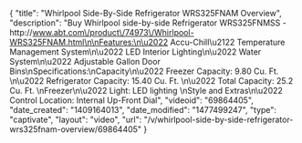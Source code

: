 {
    "title": "Whirlpool Side-By-Side Refrigerator WRS325FNAM Overview",
    "description": "Buy Whirlpool side-by-side Refrigerator WRS325FNMSS - http:\/\/www.abt.com\/product\/74973\/Whirlpool-WRS325FNAM.html\n\nFeatures:\n\u2022 Accu-Chill\u2122 Temperature Management System\n\u2022 LED Interior Lighting\n\u2022 Water System\n\u2022 Adjustable Gallon Door Bins\nSpecifications:\nCapacity\n\u2022 Freezer Capacity: 9.80 Cu. Ft. \n\u2022 Refrigerator Capacity: 15.40 Cu. Ft. \n\u2022 Total Capacity: 25.2 Cu. Ft. \nFreezer\n\u2022 Light: LED lighting \nStyle and Extras\n\u2022 Control Location: Internal Up-Front Dial",
    "videoid": "69864405",
    "date_created": "1409164013",
    "date_modified": "1477499247",
    "type": "captivate",
    "layout": "video",
    "url": "\/v\/whirlpool-side-by-side-refrigerator-wrs325fnam-overview\/69864405"
}